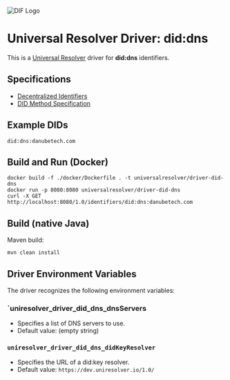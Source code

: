 ![DIF Logo](https://raw.githubusercontent.com/decentralized-identity/universal-resolver/master/docs/logo-dif.png)

# Universal Resolver Driver: did:dns

This is a [Universal Resolver](https://github.com/decentralized-identity/universal-resolver/) driver for **did:dns** identifiers.

## Specifications

* [Decentralized Identifiers](https://w3c.github.io/did-core/)
* [DID Method Specification](https://danubetech.github.io/did-method-dns/)

## Example DIDs

```
did:dns:danubetech.com
```

## Build and Run (Docker)

```
docker build -f ./docker/Dockerfile . -t universalresolver/driver-did-dns
docker run -p 8080:8080 universalresolver/driver-did-dns
curl -X GET http://localhost:8080/1.0/identifiers/did:dns:danubetech.com
```

## Build (native Java)

Maven build:

    mvn clean install

## Driver Environment Variables

The driver recognizes the following environment variables:

### `uniresolver_driver_did_dns_dnsServers

 * Specifies a list of DNS servers to use.
 * Default value: (empty string)

### `uniresolver_driver_did_dns_didKeyResolver`

 * Specifies the URL of a did:key resolver.
 * Default value: `https://dev.uniresolver.io/1.0/`
